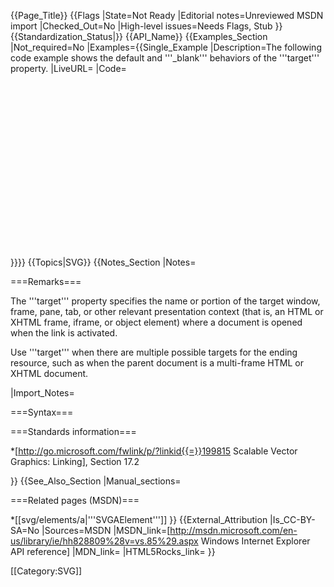 {{Page_Title}}
{{Flags
|State=Not Ready
|Editorial notes=Unreviewed MSDN import
|Checked_Out=No
|High-level issues=Needs Flags, Stub
}}
{{Standardization_Status|}}
{{API_Name}}
{{Examples_Section
|Not_required=No
|Examples={{Single_Example
|Description=The following code example shows the default and  '''_blank''' behaviors of the '''target'''  property.
|LiveURL=
|Code=
<syntaxhighlight lang="xml">
<?xml version="1.0" standalone="no"?>
<!DOCTYPE svg PUBLIC "-//W3C//DTD SVG 1.1//EN"
 "http://www.w3.org/Graphics/SVG/1.1/DTD/svg11.dtd">
<svg width="5cm" height="7cm" viewBox="0 0 5 7" version="1.1" xmlns="http://www.w3.org/2000/svg"
     xmlns:xlink="http://www.w3.org/1999/xlink">
  <desc>Two basic link types.</desc>
  <!-- Outline the SVG viewport. -->
  <rect x="0" y="0" width="100%" height="100%" fill="none" stroke="blue"  stroke-width=".03"/>
  <a xlink:href="http://www.w3.org">
    <ellipse cx="2.5" cy="1.5" rx="2" ry="1" fill="red" />
  </a>
  <a xlink:href="http://dev.w3.org/SVG/profiles/1.1F2/publish/" target="_blank">
    <ellipse cx="2.5" cy="4.75" rx="2" ry="1" fill="green" />
  </a>
</svg>
</syntaxhighlight>
}}}}
{{Topics|SVG}}
{{Notes_Section
|Notes=

===Remarks===

The '''target''' property specifies the name or portion of the target
window, frame, pane, tab, or other relevant presentation context (that
is, an HTML or XHTML frame, iframe, or object element) where a
document is opened when the link is activated.

Use '''target''' when there are multiple possible targets for the
ending resource, such as when the parent document is a multi-frame
HTML or XHTML document.

|Import_Notes=

===Syntax===

===Standards information===

*[http://go.microsoft.com/fwlink/p/?linkid{{=}}199815 Scalable Vector Graphics: Linking], Section 17.2

}}
{{See_Also_Section
|Manual_sections=

===Related pages (MSDN)===

*[[svg/elements/a|'''SVGAElement''']]
}}
{{External_Attribution
|Is_CC-BY-SA=No
|Sources=MSDN
|MSDN_link=[http://msdn.microsoft.com/en-us/library/ie/hh828809%28v=vs.85%29.aspx Windows Internet Explorer API reference]
|MDN_link=
|HTML5Rocks_link=
}}

[[Category:SVG]]